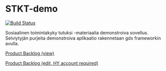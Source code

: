 # STKT-demo
[![Build Status](https://travis-ci.com/xvixvi/STKT-demo.svg?token=sh4x39JpJPADfNVudW1y&branch=master)](https://travis-ci.com/xvixvi/STKT-demo)

Sosiaalinen toimintakyky tutuksi -materiaalia demonstroiva sovellus. Selviytyjän purjeita demonstroiva aplikaatio rakennetaan gdx frameworkin avulla.

[Product Backlog (view)](https://helsinkifi-my.sharepoint.com/personal/xvixvi_ad_helsinki_fi/_layouts/15/guestaccess.aspx?guestaccesstoken=oq1iNLp0BoslwgGHzjghRWt68ZwCFAlQtR5QOG0LGsE%3d&docid=07e4d8fb17e094d96ae8638ef36eaef66)

[Product Backlog (edit, HY account required)](https://helsinkifi-my.sharepoint.com/personal/xvixvi_ad_helsinki_fi/_layouts/15/guestaccess.aspx?guestaccesstoken=DB%2flkFH%2b5d7Z3DoPYET7yIdEQ6TKa7erf9IuKxdExns%3d&docid=2_17e4d8fb17e094d96ae8638ef36eaef66)

